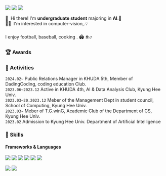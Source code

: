 <p>
  <a href="https://impossible-capricorn-64c.notion.site/AI-242c4f7d232c42bf9251a0127062b482?pvs=4" target="_blank"><img src="https://img.shields.io/badge/Notion-000000?style=flat-sqqare&logo=Notion&logoColor=#000000"/></a>
  <a href="https://www.instagram.com/7ro._hu22.__/" target="_blank"><img src="https://img.shields.io/badge/Instagram-E4405F?style=flat-square&logo=Instagram&logoColor=white"/></a>
  <a href="mailto:lkh3409@khu.ac.kr" target="_blank"><img src="https://img.shields.io/badge/hyeokseung1208@khu.ac.kr-EA4335?style=flat-square&logo=Gmail&logoColor=white"/></a>
</p>

<p>
  👋&nbsp; Hi there! I'm <b>undergraduate student</b> majoring in <b>AI</b>.🚀<br/>
  🧑‍💻&nbsp; I'm interested in computer-vision,.💡<br/>
<br/>
  I enjoy football, baseball, cooking . 🏟️ ⛹️‍♂️<br/>
</p>

### 🏆 Awards


### 💫 Activities
  `2024.02~`  Public Relations Manager in KHUDA 5th, Member of DadingCoding, coding education Club. <br>
  `2023.06~2023.12` Active in KHUDA 4th, AI & Data Analysis Club, Kyung Hee Univ.<br>
  `2023.03~20.2023.12` Meber of the Management Dept in student council, School of Computing, Kyung Hee Univ.<br>
  `2023.03~` Meber of T.G.winG, Academic Club of the Department of CS, Kyung Hee Univ.<br>
  `2023.02`  Admission to Kyung Hee Univ. Department of Artificial Intelligence


### 💪 Skills
#### Frameworks & Languages
<p>
  <img src="https://img.shields.io/badge/PyTorch-EE4C2C?style=flat-square&logo=PyTorch&logoColor=white"/>
  <img src="https://img.shields.io/badge/TensorFlow-FF6F00?style=flat-square&logo=Tensorflow&logoColor=black"/>
  <img src="https://img.shields.io/badge/Keras-D00000?style=flat-square&logo=Keras&logoColor=white"/>
  <img src="https://img.shields.io/badge/mysql-4479A1?style=for-the-badge&logo=mysql&logoColor=white">
  <img src="https://img.shields.io/badge/html5-E34F26?style=for-the-badge&logo=html5&logoColor=white">
  <img src="https://img.shields.io/badge/css-1572B6?style=for-the-badge&logo=css3&logoColor=white">

</p>
<p>
  <img src="https://img.shields.io/badge/Python-3776AB?style=flat-square&logo=Python&logoColor=white"/> 
  <img src="https://img.shields.io/badge/C++-00599C?style=flat-square&logo=C%2B%2B&logoColor=white"/
</p>
